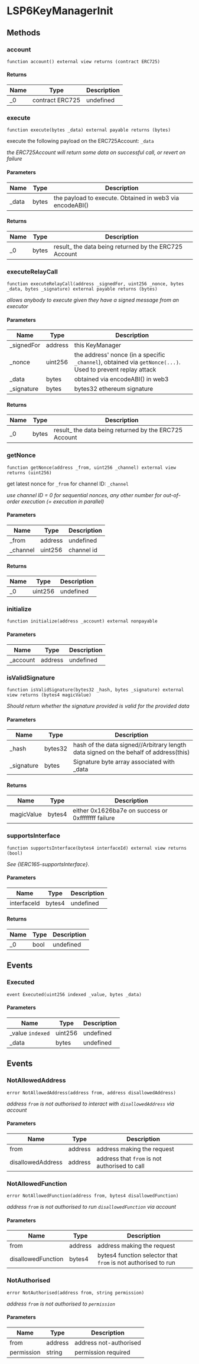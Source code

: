# LSP6KeyManagerInit









## Methods

### account

```solidity
function account() external view returns (contract ERC725)
```






#### Returns

| Name | Type | Description |
|---|---|---|
| _0 | contract ERC725 | undefined

### execute

```solidity
function execute(bytes _data) external payable returns (bytes)
```

execute the following payload on the ERC725Account: `_data`

*the ERC725Account will return some data on successful call, or revert on failure*

#### Parameters

| Name | Type | Description |
|---|---|---|
| _data | bytes | the payload to execute. Obtained in web3 via encodeABI()

#### Returns

| Name | Type | Description |
|---|---|---|
| _0 | bytes | result_ the data being returned by the ERC725 Account

### executeRelayCall

```solidity
function executeRelayCall(address _signedFor, uint256 _nonce, bytes _data, bytes _signature) external payable returns (bytes)
```



*allows anybody to execute given they have a signed message from an executor*

#### Parameters

| Name | Type | Description |
|---|---|---|
| _signedFor | address | this KeyManager
| _nonce | uint256 | the address&#39; nonce (in a specific `_channel`), obtained via `getNonce(...)`. Used to prevent replay attack
| _data | bytes | obtained via encodeABI() in web3
| _signature | bytes | bytes32 ethereum signature

#### Returns

| Name | Type | Description |
|---|---|---|
| _0 | bytes | result_ the data being returned by the ERC725 Account

### getNonce

```solidity
function getNonce(address _from, uint256 _channel) external view returns (uint256)
```

get latest nonce for `_from` for channel ID: `_channel`

*use channel ID = 0 for sequential nonces, any other number for out-of-order execution (= execution in parallel)*

#### Parameters

| Name | Type | Description |
|---|---|---|
| _from | address | undefined
| _channel | uint256 | channel id

#### Returns

| Name | Type | Description |
|---|---|---|
| _0 | uint256 | undefined

### initialize

```solidity
function initialize(address _account) external nonpayable
```





#### Parameters

| Name | Type | Description |
|---|---|---|
| _account | address | undefined

### isValidSignature

```solidity
function isValidSignature(bytes32 _hash, bytes _signature) external view returns (bytes4 magicValue)
```



*Should return whether the signature provided is valid for the provided data*

#### Parameters

| Name | Type | Description |
|---|---|---|
| _hash | bytes32 | hash of the data signed//Arbitrary length data signed on the behalf of address(this)
| _signature | bytes | Signature byte array associated with _data

#### Returns

| Name | Type | Description |
|---|---|---|
| magicValue | bytes4 | either 0x1626ba7e on success or 0xffffffff failure

### supportsInterface

```solidity
function supportsInterface(bytes4 interfaceId) external view returns (bool)
```



*See {IERC165-supportsInterface}.*

#### Parameters

| Name | Type | Description |
|---|---|---|
| interfaceId | bytes4 | undefined

#### Returns

| Name | Type | Description |
|---|---|---|
| _0 | bool | undefined



## Events

### Executed

```solidity
event Executed(uint256 indexed _value, bytes _data)
```





#### Parameters

| Name | Type | Description |
|---|---|---|
| _value `indexed` | uint256 | undefined |
| _data  | bytes | undefined |



## Events

### NotAllowedAddress

```solidity
error NotAllowedAddress(address from, address disallowedAddress)
```



*address `from` is not authorised to interact with `disallowedAddress` via account*

#### Parameters

| Name | Type | Description |
|---|---|---|
| from | address | address making the request |
| disallowedAddress | address | address that `from` is not authorised to call |

### NotAllowedFunction

```solidity
error NotAllowedFunction(address from, bytes4 disallowedFunction)
```



*address `from` is not authorised to run `disallowedFunction` via account*

#### Parameters

| Name | Type | Description |
|---|---|---|
| from | address | address making the request |
| disallowedFunction | bytes4 | bytes4 function selector that `from` is not authorised to run |

### NotAuthorised

```solidity
error NotAuthorised(address from, string permission)
```



*address `from` is not authorised to `permission`*

#### Parameters

| Name | Type | Description |
|---|---|---|
| from | address | address not-authorised |
| permission | string | permission required |


